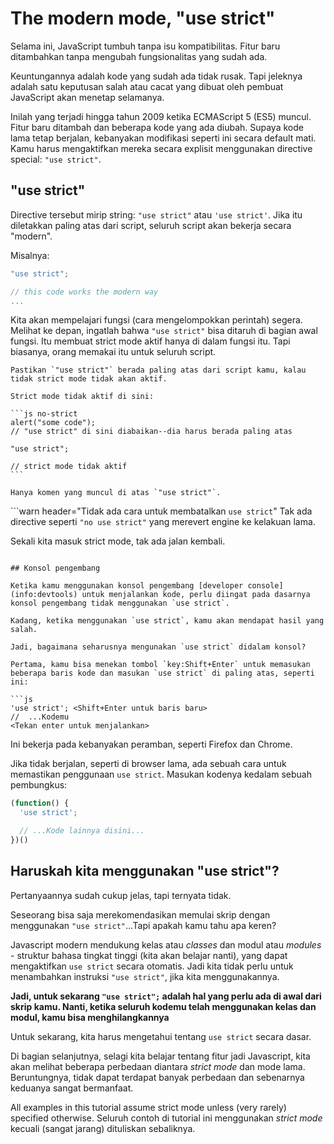# The modern mode, "use strict"

Selama ini, JavaScript tumbuh tanpa isu kompatibilitas. Fitur baru ditambahkan tanpa mengubah fungsionalitas yang sudah ada.

Keuntungannya adalah kode yang sudah ada tidak rusak. Tapi jeleknya adalah satu keputusan salah atau cacat yang dibuat oleh pembuat JavaScript akan menetap selamanya.

Inilah yang terjadi hingga tahun 2009 ketika ECMAScript 5 (ES5) muncul. Fitur baru ditambah dan beberapa kode yang ada diubah. Supaya kode lama tetap berjalan, kebanyakan modifikasi seperti ini secara default mati. Kamu harus mengaktifkan mereka secara explisit menggunakan directive special: `"use strict"`.

## "use strict"

Directive tersebut mirip string: `"use strict"` atau `'use strict'`. Jika itu diletakkan paling atas dari script, seluruh script akan bekerja secara "modern".

Misalnya:

```js
"use strict";

// this code works the modern way
...
```

Kita akan mempelajari fungsi (cara mengelompokkan perintah) segera. Melihat ke depan, ingatlah bahwa `"use strict"` bisa ditaruh di bagian awal fungsi. Itu membuat strict mode aktif hanya di dalam fungsi itu. Tapi biasanya, orang memakai itu untuk seluruh script.


````warn header="Yakinkan bahwa \"use strict\" berada paling atas"
Pastikan `"use strict"` berada paling atas dari script kamu, kalau tidak strict mode tidak akan aktif.

Strict mode tidak aktif di sini:

```js no-strict
alert("some code");
// "use strict" di sini diabaikan--dia harus berada paling atas

"use strict";

// strict mode tidak aktif
```

Hanya komen yang muncul di atas `"use strict"`.
````

```warn header="Tidak ada cara untuk membatalkan `use strict`"
Tak ada directive seperti `"no use strict"` yang merevert engine ke kelakuan lama.

Sekali kita masuk strict mode, tak ada jalan kembali.
```

## Konsol pengembang

Ketika kamu menggunakan konsol pengembang [developer console](info:devtools) untuk menjalankan kode, perlu diingat pada dasarnya konsol pengembang tidak menggunakan `use strict`.

Kadang, ketika menggunakan `use strict`, kamu akan mendapat hasil yang salah.

Jadi, bagaimana seharusnya mengunakan `use strict` didalam konsol?

Pertama, kamu bisa menekan tombol `key:Shift+Enter` untuk memasukan beberapa baris kode dan masukan `use strict` di paling atas, seperti ini:

```js
'use strict'; <Shift+Enter untuk baris baru>
//  ...Kodemu
<Tekan enter untuk menjalankan>
```

Ini bekerja pada kebanyakan peramban, seperti Firefox dan Chrome.

Jika tidak berjalan, seperti di browser lama, ada sebuah cara untuk memastikan penggunaan `use strict`. Masukan kodenya kedalam sebuah pembungkus:

```js
(function() {
  'use strict';

  // ...Kode lainnya disini...
})()
```

## Haruskah kita menggunakan "use strict"?

Pertanyaannya sudah cukup jelas, tapi ternyata tidak.

Seseorang bisa saja merekomendasikan memulai skrip dengan menggunakan `"use strict"`...Tapi apakah kamu tahu apa keren?

Javascript modern mendukung kelas atau *classes* dan modul atau *modules* - struktur bahasa tingkat tinggi (kita akan belajar nanti), yang dapat mengaktifkan `use strict` secara otomatis. Jadi kita tidak perlu untuk menambahkan instruksi `"use strict"`, jika kita menggunakannya.

**Jadi, untuk sekarang `"use strict";` adalah hal yang perlu ada di awal dari skrip kamu. Nanti, ketika seluruh kodemu telah menggunakan kelas dan modul, kamu bisa menghilangkannya**

Untuk sekarang, kita harus mengetahui tentang `use strict` secara dasar.

Di bagian selanjutnya, selagi kita belajar tentang fitur jadi Javascript, kita akan melihat beberapa perbedaan diantara *strict mode* dan mode lama. Beruntungnya, tidak dapat terdapat banyak perbedaan dan sebenarnya keduanya sangat bermanfaat.

All examples in this tutorial assume strict mode unless (very rarely) specified otherwise.
Seluruh contoh di tutorial ini menggunakan *strict mode* kecuali (sangat jarang) dituliskan sebaliknya.